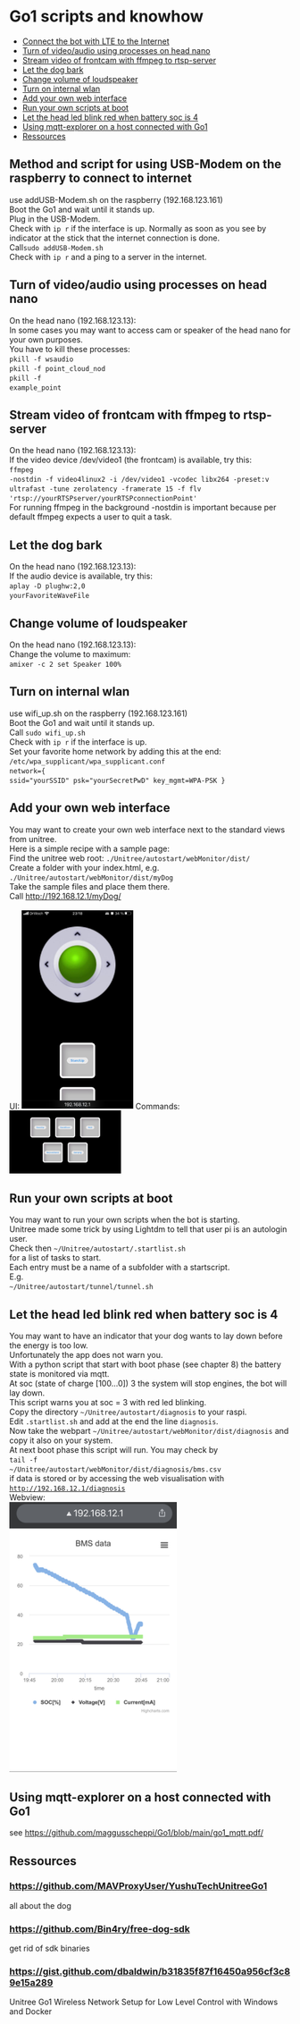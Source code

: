 # Go1 scripts and knowhow

* [Connect the bot with LTE to the Internet](#method-and-script-for-using-usb-modem-on-the-raspberry-to-connect-to-internet)
* [Turn of video/audio using processes on head nano](#turn-of-videoaudio-using-processes-on-head-nano)
* [Stream video of frontcam with ffmpeg to rtsp-server](#stream-video-of-frontcam-with-ffmpeg-to-rtsp-server)
* [Let the dog bark](#let-the-dog-bark)
* [Change volume of loudspeaker](#change-volume-of-loudspeaker)
* [Turn on internal wlan](#turn-on-internal-wlan)
* [Add your own web interface](#add-your-own-web-interface)
* [Run your own scripts at boot](#run-your-own-scripts-at-boot)
* [Let the head led blink red when battery soc is 4](#let-the-head-led-blink-red-when-battery-soc-is-4)
* [Using mqtt-explorer on a host connected with Go1](#using-mqtt-explorer-on-a-host-connected-with-go1)
* [Ressources](#ressources)

## Method and script for using USB-Modem on the raspberry to connect to internet
use addUSB-Modem.sh on the raspberry (192.168.123.161)<br>
Boot the Go1 and wait until it stands up.<br>
Plug in the USB-Modem.<br>
Check with <code>ip r</code> if the interface is up. Normally as soon as you see by indicator at the stick that the internet connection is done.<br>
Call<code>sudo addUSB-Modem.sh</code><br>
Check with <code>ip r</code> and a ping to a server in the internet.<br>


## Turn of video/audio using processes on head nano
On the head nano (192.168.123.13):<br>
In some cases you may want to access cam or speaker of the head nano for your own purposes.<br>
You have to kill these processes: <br>
<code>pkill -f wsaudio</code><br>
<code>pkill -f point_cloud_nod</code><br>
<code>pkill -f example_point</code><br>

## Stream video of frontcam with ffmpeg to rtsp-server
On the head nano (192.168.123.13):<br>
If the video device /dev/video1 (the frontcam) is available, try this:<br>
<code>ffmpeg -nostdin -f video4linux2 -i /dev/video1 -vcodec libx264 -preset:v ultrafast -tune zerolatency -framerate 15 -f flv 'rtsp://yourRTSPserver/yourRTSPconnectionPoint'
</code><br>
For running ffmpeg in the background -nostdin is important because per default ffmpeg expects a user to quit a task.

## Let the dog bark
On the head nano (192.168.123.13):<br>
If the audio device is available, try this:<br>
<code>aplay -D plughw:2,0 yourFavoriteWaveFile</code><br>

## Change volume of loudspeaker
On the head nano (192.168.123.13):<br>
Change the volume to maximum:<br>
<code>amixer -c 2  set Speaker 100%</code>

## Turn on internal wlan
use wifi_up.sh on the raspberry (192.168.123.161)<br>
Boot the Go1 and wait until it stands up.<br>
Call <code>sudo wifi_up.sh</code><br>
Check with <code>ip r</code> if the interface is up.<br>
Set your favorite home network by adding this at the end:<br>
<code>/etc/wpa_supplicant/wpa_supplicant.conf</code><br>
<code>network={
        ssid="yourSSID"
        psk="yourSecretPwD"
        key_mgmt=WPA-PSK
}</code>

## Add your own web interface
You may want to create your own web interface next to the standard views from unitree.<br>
Here is a simple recipe with a sample page:<br>
Find the unitree web root: <code>./Unitree/autostart/webMonitor/dist/</code><br>
Create a folder with your index.html, e.g. <code>./Unitree/autostart/webMonitor/dist/myDog</code><br>
Take the sample files and place them there.<br>
Call http://192.168.12.1/myDog/<br><br>
UI: <img src="https://github.com/maggusscheppi/Go1/blob/main/myDog_ScreenShot.jpg" width=200px;/> Commands: <img src="https://github.com/maggusscheppi/Go1/blob/main/myDog_ScreenShot_Commands.jpg" width=200px;/>

## Run your own scripts at boot
You may want to run your own scripts when the bot is starting.<br>
Unitree made some trick by using Lightdm to tell that user pi is an autologin user.<br>
Check then <code>\~/Unitree/autostart/.startlist.sh</code><br>
for a list of tasks to start.<br>
Each entry must be a name of a subfolder with a startscript.<br>
E.g.<br>
<code>~/Unitree/autostart/tunnel/tunnel.sh</code><br>

## Let the head led blink red when battery soc is 4
You may want to have an indicator that your dog wants to lay down before the energy is too low.<br>
Unfortunately the app does not warn you.<br>
With a python script that start with boot phase (see chapter 8) the battery state is monitored via mqtt.<br>
At soc (state of charge [100...0]) 3 the system will stop engines, the bot will lay down.<br>
This script warns you at soc = 3 with red led blinking.<br>
Copy the directory <code>\~/Unitree/autostart/diagnosis</code> to your raspi.<br>
Edit <code>.startlist.sh</code> and add at the end the line <code>diagnosis</code>.<br>
Now take the webpart <code>\~/Unitree/autostart/webMonitor/dist/diagnosis</code> and copy it also on your system.<br>
At next boot phase this script will run. You may check by <br>
<code>tail -f ~/Unitree/autostart/webMonitor/dist/diagnosis/bms.csv</code><br>
if data is stored or by accessing the web visualisation with <code>http://192.168.12.1/diagnosis</code><br>
Webview:<br>
<img src="https://github.com/maggusscheppi/Go1/blob/main/bms_view.jpg" width=300px;/>

## Using mqtt-explorer on a host connected with Go1
see <https://github.com/maggusscheppi/Go1/blob/main/go1_mqtt.pdf/>

## Ressources
### https://github.com/MAVProxyUser/YushuTechUnitreeGo1
all about the dog

### https://github.com/Bin4ry/free-dog-sdk
get rid of sdk binaries

### https://gist.github.com/dbaldwin/b31835f87f16450a956cf3c89e15a289
Unitree Go1 Wireless Network Setup for Low Level Control with Windows and Docker




